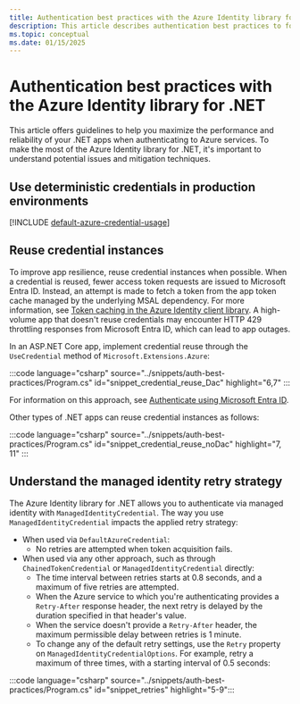 ```yaml
---
title: Authentication best practices with the Azure Identity library for .NET
description: This article describes authentication best practices to follow when using the Azure Identity library.
ms.topic: conceptual
ms.date: 01/15/2025
---
```


# Authentication best practices with the Azure Identity library for .NET

This article offers guidelines to help you maximize the performance and reliability of your .NET apps when authenticating to Azure services. To make the most of the Azure Identity library for .NET, it's important to understand potential issues and mitigation techniques.

## Use deterministic credentials in production environments

[!INCLUDE [default-azure-credential-usage](../includes/default-azure-credential-usage.md)]

## Reuse credential instances

To improve app resilience, reuse credential instances when possible. When a credential is reused, fewer access token requests are issued to Microsoft Entra ID. Instead, an attempt is made to fetch a token from the app token cache managed by the underlying MSAL dependency. For more information, see [Token caching in the Azure Identity client library](https://github.com/Azure/azure-sdk-for-net/blob/main/sdk/identity/Azure.Identity/samples/TokenCache.md). A high-volume app that doesn't reuse credentials may encounter HTTP 429 throttling responses from Microsoft Entra ID, which can lead to app outages.

In an ASP.NET Core app, implement credential reuse through the `UseCredential` method of `Microsoft.Extensions.Azure`:

:::code language="csharp" source="../snippets/auth-best-practices/Program.cs" id="snippet_credential_reuse_Dac" highlight="6,7" :::

For information on this approach, see [Authenticate using Microsoft Entra ID](/dotnet/azure/sdk/aspnetcore-guidance?tabs=api#authenticate-using-microsoft-entra-id).

Other types of .NET apps can reuse credential instances as follows:

:::code language="csharp" source="../snippets/auth-best-practices/Program.cs" id="snippet_credential_reuse_noDac" highlight="7, 11" :::

## Understand the managed identity retry strategy

The Azure Identity library for .NET allows you to authenticate via managed identity with `ManagedIdentityCredential`. The way you use `ManagedIdentityCredential` impacts the applied retry strategy:

- When used via `DefaultAzureCredential`:
  - No retries are attempted when token acquisition fails.
- When used via any other approach, such as through `ChainedTokenCredential` or `ManagedIdentityCredential` directly:
  - The time interval between retries starts at 0.8 seconds, and a maximum of five retries are attempted.
  - When the Azure service to which you're authenticating provides a `Retry-After` response header, the next retry is delayed by the duration specified in that header's value.
  - When the service doesn't provide a `Retry-After` header, the maximum permissible delay between retries is 1 minute.
  - To change any of the default retry settings, use the `Retry` property on `ManagedIdentityCredentialOptions`. For example, retry a maximum of three times, with a starting interval of 0.5 seconds:

:::code language="csharp" source="../snippets/auth-best-practices/Program.cs" id="snippet_retries" highlight="5-9":::
